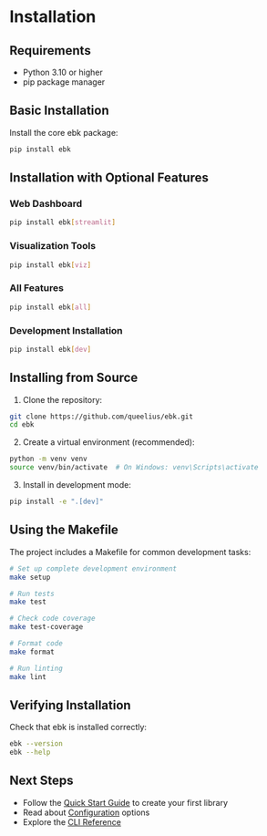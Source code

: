 # Installation

## Requirements

- Python 3.10 or higher
- pip package manager

## Basic Installation

Install the core ebk package:

```bash
pip install ebk
```

## Installation with Optional Features

### Web Dashboard
```bash
pip install ebk[streamlit]
```

### Visualization Tools
```bash
pip install ebk[viz]
```

### All Features
```bash
pip install ebk[all]
```

### Development Installation
```bash
pip install ebk[dev]
```

## Installing from Source

1. Clone the repository:
```bash
git clone https://github.com/queelius/ebk.git
cd ebk
```

2. Create a virtual environment (recommended):
```bash
python -m venv venv
source venv/bin/activate  # On Windows: venv\Scripts\activate
```

3. Install in development mode:
```bash
pip install -e ".[dev]"
```

## Using the Makefile

The project includes a Makefile for common development tasks:

```bash
# Set up complete development environment
make setup

# Run tests
make test

# Check code coverage
make test-coverage

# Format code
make format

# Run linting
make lint
```

## Verifying Installation

Check that ebk is installed correctly:

```bash
ebk --version
ebk --help
```

## Next Steps

- Follow the [Quick Start Guide](quickstart.md) to create your first library
- Read about [Configuration](configuration.md) options
- Explore the [CLI Reference](../user-guide/cli.md)